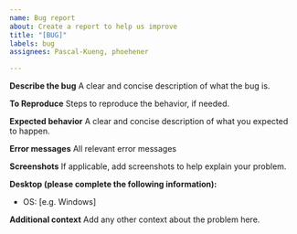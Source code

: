```yaml
---
name: Bug report
about: Create a report to help us improve
title: "[BUG]"
labels: bug
assignees: Pascal-Kueng, phoehener

---
```


**Describe the bug**
A clear and concise description of what the bug is.

**To Reproduce**
Steps to reproduce the behavior, if needed.

**Expected behavior**
A clear and concise description of what you expected to happen.

**Error messages**
All relevant error messages

**Screenshots**
If applicable, add screenshots to help explain your problem.

**Desktop (please complete the following information):**
 - OS: [e.g. Windows]

**Additional context**
Add any other context about the problem here.
